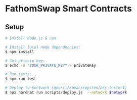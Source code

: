 # FathomSwap Smart Contracts

## Setup

```bash
# Install Node.js & npm

# Install local node dependencies:
$ npm install

# Set private key:
$ echo -n "YOUR_PRIVATE_KEY" > privateKey

# Run tests:
$ npm run test

# Deploy to $network (goerli/kovan/ropsten/bsc_testnet)
$ npx hardhat run scripts/deploy.js  --network $network
```